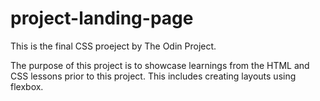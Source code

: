 # project-landing-page

This is the final CSS proeject by The Odin Project.

The purpose of this project is to showcase learnings from the HTML and CSS lessons prior to this project. This includes creating layouts using flexbox. 